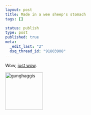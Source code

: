 ```yaml
--- 
layout: post
title: Made in a wee sheep's stomach
tags: []

status: publish
type: post
published: true
meta: 
  _edit_last: "2"
  dsq_thread_id: "91803908"
---
```

Wow, <a href="http://www.gunghaggisfatchoy.com/">just wow</a>.

<img src="http://brethorsting.com/blog/wp-content/uploads/2009/01/gunghaggis.jpg" alt="gunghaggis" title="gunghaggis" width="120" height="120" class="alignnone size-full wp-image-1006" />
